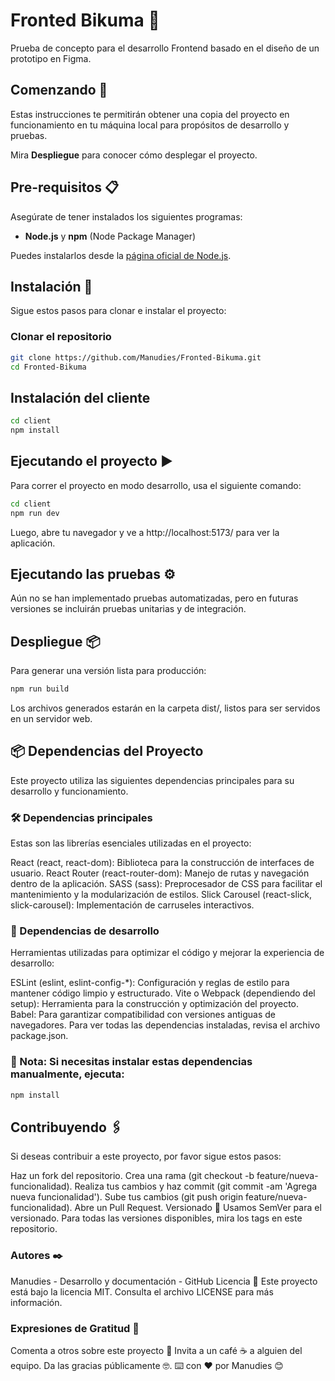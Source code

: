 # Fronted Bikuma 🚀

Prueba de concepto para el desarrollo Frontend basado en el diseño de un prototipo en Figma.

## Comenzando 🚀

Estas instrucciones te permitirán obtener una copia del proyecto en funcionamiento en tu máquina local para propósitos de desarrollo y pruebas.

Mira **Despliegue** para conocer cómo desplegar el proyecto.

## Pre-requisitos 📋

Asegúrate de tener instalados los siguientes programas:

- **Node.js** y **npm** (Node Package Manager)

Puedes instalarlos desde la [página oficial de Node.js](https://nodejs.org/).

## Instalación 🔧

Sigue estos pasos para clonar e instalar el proyecto:

### Clonar el repositorio

```sh
git clone https://github.com/Manudies/Fronted-Bikuma.git
cd Fronted-Bikuma

```

## Instalación del cliente
```sh
cd client
npm install

```
## Ejecutando el proyecto ▶️
Para correr el proyecto en modo desarrollo, usa el siguiente comando:

```sh
cd client
npm run dev
```

Luego, abre tu navegador y ve a http://localhost:5173/ para ver la aplicación.

## Ejecutando las pruebas ⚙️
Aún no se han implementado pruebas automatizadas, pero en futuras versiones se incluirán pruebas unitarias y de integración.

## Despliegue 📦
Para generar una versión lista para producción:

```sh
npm run build
```

Los archivos generados estarán en la carpeta dist/, listos para ser servidos en un servidor web.

## 📦 Dependencias del Proyecto
Este proyecto utiliza las siguientes dependencias principales para su desarrollo y funcionamiento.

### 🛠️ Dependencias principales
Estas son las librerías esenciales utilizadas en el proyecto:

React (react, react-dom): Biblioteca para la construcción de interfaces de usuario.
React Router (react-router-dom): Manejo de rutas y navegación dentro de la aplicación.
SASS (sass): Preprocesador de CSS para facilitar el mantenimiento y la modularización de estilos.
Slick Carousel (react-slick, slick-carousel): Implementación de carruseles interactivos.
### 🔧 Dependencias de desarrollo
Herramientas utilizadas para optimizar el código y mejorar la experiencia de desarrollo:

ESLint (eslint, eslint-config-*): Configuración y reglas de estilo para mantener código limpio y estructurado.
Vite o Webpack (dependiendo del setup): Herramienta para la construcción y optimización del proyecto.
Babel: Para garantizar compatibilidad con versiones antiguas de navegadores.
Para ver todas las dependencias instaladas, revisa el archivo package.json.

### 📌 Nota: Si necesitas instalar estas dependencias manualmente, ejecuta:

```sh
npm install
```

## Contribuyendo 🖇️
Si deseas contribuir a este proyecto, por favor sigue estos pasos:

Haz un fork del repositorio.
Crea una rama (git checkout -b feature/nueva-funcionalidad).
Realiza tus cambios y haz commit (git commit -am 'Agrega nueva funcionalidad').
Sube tus cambios (git push origin feature/nueva-funcionalidad).
Abre un Pull Request.
Versionado 📌
Usamos SemVer para el versionado. Para todas las versiones disponibles, mira los tags en este repositorio.

### Autores ✒️
Manudies - Desarrollo y documentación - GitHub
Licencia 📄
Este proyecto está bajo la licencia MIT. Consulta el archivo LICENSE para más información.

### Expresiones de Gratitud 🎁
Comenta a otros sobre este proyecto 📢
Invita a un café ☕ a alguien del equipo.
Da las gracias públicamente 🤓.
⌨️ con ❤️ por Manudies 😊